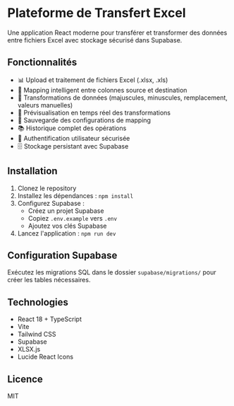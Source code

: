 # Plateforme de Transfert Excel

Une application React moderne pour transférer et transformer des données entre fichiers Excel avec stockage sécurisé dans Supabase.

## Fonctionnalités

- 📊 Upload et traitement de fichiers Excel (.xlsx, .xls)
- 🔄 Mapping intelligent entre colonnes source et destination
- 🎯 Transformations de données (majuscules, minuscules, remplacement, valeurs manuelles)
- 👀 Prévisualisation en temps réel des transformations
- 💾 Sauvegarde des configurations de mapping
- 📚 Historique complet des opérations
- 🔐 Authentification utilisateur sécurisée
- 🗄️ Stockage persistant avec Supabase

## Installation

1. Clonez le repository
2. Installez les dépendances : `npm install`
3. Configurez Supabase :
   - Créez un projet Supabase
   - Copiez `.env.example` vers `.env`
   - Ajoutez vos clés Supabase
4. Lancez l'application : `npm run dev`

## Configuration Supabase

Exécutez les migrations SQL dans le dossier `supabase/migrations/` pour créer les tables nécessaires.

## Technologies

- React 18 + TypeScript
- Vite
- Tailwind CSS
- Supabase
- XLSX.js
- Lucide React Icons

## Licence

MIT

